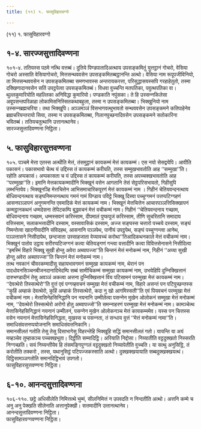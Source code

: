 ```yaml
---
title: (११) १. फासुविहारवग्गो

---
```

(११) १. फासुविहारवग्गो  


## १-४. सारज्‍जसुत्तादिवण्णना

१०१-४. ततियस्स पठमे नत्थि वत्तब्बं। दुतिये पिण्डपातादिअत्थाय उपसङ्कमितुं युत्तट्ठानं गोचरो, वेसिया गोचरो अस्साति वेसियागोचरो, मित्तसन्थववसेन उपसङ्कमितब्बट्ठानन्ति अत्थो। वेसिया नाम रूपूपजीविनियो, ता मित्तसन्थववसेन न उपसङ्कमितब्बा समणभावस्स अन्तरायकरत्ता, परिसुद्धासयस्सपि गरहाहेतुतो, तस्मा दक्खिणादानवसेन सतिं उपट्ठपेत्वा उपसङ्कमितब्बं। विधवा वुच्‍चन्ति मतपतिका, पवुत्थपतिका वा। थुल्‍लकुमारियोति महल्‍लिका अनिविद्धा कुमारियो। पण्डकाति नपुंसका। ते हि उस्सन्‍नकिलेसा अवूपसन्तपरिळाहा लोकामिसनिस्सितकथाबहुला, तस्मा न उपसङ्कमितब्बा। भिक्खुनियो नाम उस्सन्‍नब्रह्मचरिया। तथा भिक्खूपि। अञ्‍ञमञ्‍ञं विसभागवत्थुभावतो सन्थववसेन उपसङ्कमने कतिपाहेनेव ब्रह्मचरियन्तरायो सिया, तस्मा न उपसङ्कमितब्बा, गिलानपुच्छनादिवसेन उपसङ्कमने सतोकारिना भवितब्बं। ततियचतुत्थानि उत्तानत्थानेव।  
सारज्‍जसुत्तादिवण्णना निट्ठिता।  


## ५. फासुविहारसुत्तवण्णना

१०५. पञ्‍चमे मेत्ता एतस्स अत्थीति मेत्तं, तंसमुट्ठानं कायकम्मं मेत्तं कायकम्मं। एस नयो सेसद्वयेपि। आवीति पकासनं। पकासभावो चेत्थ यं उद्दिस्स तं कायकम्मं करीयति, तस्स सम्मुखभावतोति आह ‘‘सम्मुखा’’ति। रहोति अप्पकासं। अप्पकासता च यं उद्दिस्स तं कायकम्मं करीयति, तस्स अपच्‍चक्खभावतोति आह ‘‘परम्मुखा’’ति। इमानि मेत्तकायकम्मादीनि भिक्खूनं वसेन आगतानि तेसं सेट्ठपरिसभावतो, गिहीसुपि लब्भन्तियेव। भिक्खूनञ्हि मेत्तचित्तेन आभिसमाचारिकपूरणं मेत्तं कायकम्मं नाम । गिहीनं चेतियवन्दनत्थाय बोधिवन्दनत्थाय सङ्घनिमन्तनत्थाय गमनं गामं पिण्डाय पविट्ठे भिक्खू दिस्वा पच्‍चुग्गमनं पत्तप्पटिग्गहणं आसनपञ्‍ञापनं अनुगमनन्ति एवमादिकं मेत्तं कायकम्मं नाम। भिक्खूनं मेत्तचित्तेन आचारपञ्‍ञत्तिसिक्खापनं कम्मट्ठानकथनं धम्मदेसना तेपिटकम्पि बुद्धवचनं मेत्तं वचीकम्मं नाम। गिहीनं ‘‘चेतियवन्दनाय गच्छाम, बोधिवन्दनाय गच्छाम, धम्मस्सवनं करिस्साम, दीपमालं पुप्फपूजं करिस्साम, तीणि सुचरितानि समादाय वत्तिस्साम, सलाकभत्तादीनि दस्साम, वस्सावासिकं दस्साम, अज्‍ज सङ्घस्स चत्तारो पच्‍चये दस्साम, सङ्घं निमन्तेत्वा खादनीयादीनि संविदहथ, आसनानि पञ्‍ञपेथ, पानीयं उपट्ठपेथ, सङ्घं पच्‍चुग्गन्त्वा आनेथ, पञ्‍ञत्तासने निसीदापेथ, छन्दजाता उस्साहजाता वेय्यावच्‍चं करोथा’’तिआदिकथनकाले मेत्तं वचीकम्मं नाम। भिक्खूनं पातोव उट्ठाय सरीरप्पटिजग्गनं कत्वा चेतियङ्गणं गन्त्वा वत्तादीनि कत्वा विवित्तसेनासने निसीदित्वा ‘‘इमस्मिं विहारे भिक्खू सुखी होन्तु अवेरा अब्यापज्‍जा’’ति चिन्तनं मेत्तं मनोकम्मं नाम, गिहीनं ‘‘अय्या सुखी होन्तु अवेरा अब्यापज्‍जा’’ति चिन्तनं मेत्तं मनोकम्मं नाम।  
तत्थ नवकानं चीवरकम्मादीसु सहायभावगमनं सम्मुखा कायकम्मं नाम, थेरानं पन पादधोवनसिञ्‍चनबीजनदानादिभेदम्पि सब्बं सामीचिकम्मं सम्मुखा कायकम्मं नाम, उभयेहिपि दुन्‍निक्खित्तानं दारुभण्डादीनं तेसु अवञ्‍ञं अकत्वा अत्तना दुन्‍निक्खित्तानं विय पटिसामनं परम्मुखा मेत्तं कायकम्मं नाम। ‘‘देवत्थेरो तिस्सत्थेरो’’ति वुत्तं एवं पग्गय्हवचनं सम्मुखा मेत्तं वचीकम्मं नाम, विहारे असन्तं पन पटिपुच्छन्तस्स ‘‘कुहिं अम्हाकं देवत्थेरो, कुहिं अम्हाकं तिस्सत्थेरो, कदा नु खो आगमिस्सती’’ति एवं पियवचनं परम्मुखा मेत्तं वचीकम्मं नाम। मेत्तासिनेहसिनिद्धानि पन नयनानि उम्मीलेत्वा पसन्‍नेन मुखेन ओलोकनं सम्मुखा मेत्तं मनोकम्मं नाम, ‘‘देवत्थेरो तिस्सत्थेरो अरोगो होतु अब्यापज्‍जो’’ति समन्‍नाहरणं परम्मुखा मेत्तं मनोकम्मं नाम। कामञ्‍चेत्थ मेत्तासिनेहसिनिद्धानं नयनानं उम्मीलनं, पसन्‍नेन मुखेन ओलोकनञ्‍च मेत्तं कायकम्ममेव। यस्स पन चित्तस्स वसेन नयनानं मेत्तासिनेहसिनिद्धता, मुखस्स च पसन्‍नता, तं सन्धाय वुत्तं ‘‘मेत्तं मनोकम्मं नामा’’ति। समाधिसंवत्तनप्पयोजनानि समाधिसंवत्तनिकानि।  
समानसीलतं गतोति तेसु तेसु दिसाभागेसु विहरन्तेहि भिक्खूहि सद्धिं समानसीलतं गतो। यायन्ति या अयं मय्हञ्‍चेव तुम्हाकञ्‍च पच्‍चक्खभूता। दिट्ठीति सम्मादिट्ठि। अरियाति निद्दोसा। निय्यातीति वट्टदुक्खतो निस्सरति निग्गच्छति। सयं निय्यन्तीयेव हि तंसमङ्गिपुग्गलं वट्टदुक्खतो निय्यापेतीति वुच्‍चति। या सत्थु अनुसिट्ठि, तं करोतीति तक्‍करो , तस्स, यथानुसिट्ठं पटिपज्‍जकस्साति अत्थो। दुक्खक्खयायाति सब्बदुक्खक्खयत्थं। दिट्ठिसामञ्‍ञगतोति समानदिट्ठिभावं उपगतो।  
फासुविहारसुत्तवण्णना निट्ठिता।  


## ६-१०. आनन्दसुत्तादिवण्णना

१०६-११०. छट्ठे अधिसीलेति निमित्तत्थे भुम्मं, सीलनिमित्तं न उपवदति न निन्दतीति अत्थो। अत्तनि कम्मे च अनु अनु पेक्खति सीलेनाति अत्तानुपेक्खी। सत्तमादीनि उत्तानत्थानेव।  
आनन्दसुत्तादिवण्णना निट्ठिता।  
फासुविहारवग्गवण्णना निट्ठिता।  